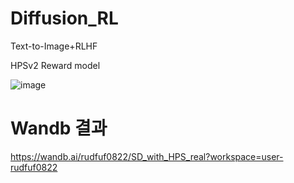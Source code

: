 # Diffusion_RL
Text-to-Image+RLHF

HPSv2 Reward model

![image](https://github.com/KR-0822/Diffusion_RL/assets/105578577/b0579f41-fe81-4c4d-8833-677917ace75e)


# Wandb 결과

https://wandb.ai/rudfuf0822/SD_with_HPS_real?workspace=user-rudfuf0822
